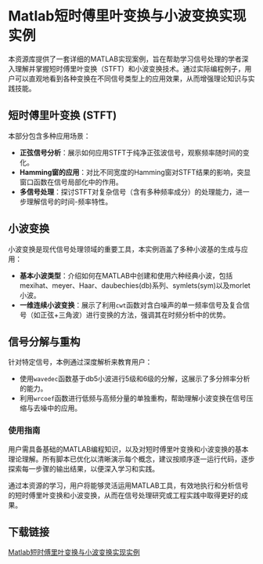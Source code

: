 # Matlab短时傅里叶变换与小波变换实现实例

本资源库提供了一套详细的MATLAB实现案例，旨在帮助学习信号处理的学者深入理解并掌握短时傅里叶变换（STFT）和小波变换技术。通过实际编程例子，用户可以直观地看到各种变换在不同信号类型上的应用效果，从而增强理论知识与实践技能。

## 短时傅里叶变换 (STFT)

本部分包含多种应用场景：
- **正弦信号分析**：展示如何应用STFT于纯净正弦波信号，观察频率随时间的变化。
- **Hamming窗的应用**：对比不同宽度的Hamming窗对STFT结果的影响，突显窗口函数在信号局部化中的作用。
- **多信号处理**：探讨STFT对复杂信号（含有多种频率成分）的处理能力，进一步理解信号的时间-频率特性。

## 小波变换

小波变换是现代信号处理领域的重要工具，本实例涵盖了多种小波基的生成与应用：
- **基本小波类型**：介绍如何在MATLAB中创建和使用六种经典小波，包括mexihat、meyer、Haar、daubechies(db)系列、symlets(sym)以及morlet小波。
- **一维连续小波变换**：展示了利用`cwt`函数对含白噪声的单一频率信号及复合信号（如正弦+三角波）进行变换的方法，强调其在时频分析中的优势。

## 信号分解与重构

针对特定信号，本例通过深度解析来教育用户：
- 使用`wavedec`函数基于db5小波进行5级和6级的分解，这展示了多分辨率分析的能力。
- 利用`wrcoef`函数进行低频与高频分量的单独重构，帮助理解小波变换在信号压缩与去噪中的应用。

### 使用指南

用户需具备基础的MATLAB编程知识，以及对短时傅里叶变换和小波变换的基本理论理解。所有脚本已优化以清晰演示每个概念，建议按顺序逐一运行代码，逐步探索每一步骤的输出结果，以便深入学习和实践。

通过本资源的学习，用户将能够灵活运用MATLAB工具，有效地执行和分析信号的短时傅里叶变换和小波变换，从而在信号处理研究或工程实践中取得更好的成果。

## 下载链接

[Matlab短时傅里叶变换与小波变换实现实例](https://pan.quark.cn/s/c8d707f4c113)